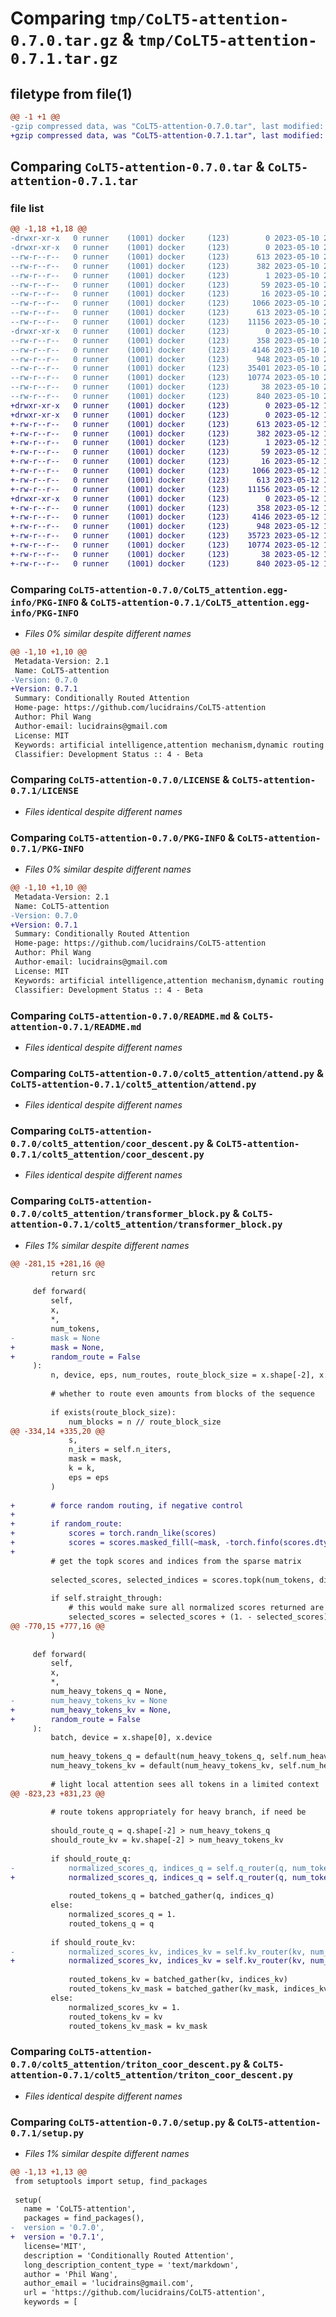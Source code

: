 # Comparing `tmp/CoLT5-attention-0.7.0.tar.gz` & `tmp/CoLT5-attention-0.7.1.tar.gz`

## filetype from file(1)

```diff
@@ -1 +1 @@
-gzip compressed data, was "CoLT5-attention-0.7.0.tar", last modified: Wed May 10 20:49:10 2023, max compression
+gzip compressed data, was "CoLT5-attention-0.7.1.tar", last modified: Fri May 12 17:15:30 2023, max compression
```

## Comparing `CoLT5-attention-0.7.0.tar` & `CoLT5-attention-0.7.1.tar`

### file list

```diff
@@ -1,18 +1,18 @@
-drwxr-xr-x   0 runner    (1001) docker     (123)        0 2023-05-10 20:49:10.328197 CoLT5-attention-0.7.0/
-drwxr-xr-x   0 runner    (1001) docker     (123)        0 2023-05-10 20:49:10.328197 CoLT5-attention-0.7.0/CoLT5_attention.egg-info/
--rw-r--r--   0 runner    (1001) docker     (123)      613 2023-05-10 20:49:10.000000 CoLT5-attention-0.7.0/CoLT5_attention.egg-info/PKG-INFO
--rw-r--r--   0 runner    (1001) docker     (123)      382 2023-05-10 20:49:10.000000 CoLT5-attention-0.7.0/CoLT5_attention.egg-info/SOURCES.txt
--rw-r--r--   0 runner    (1001) docker     (123)        1 2023-05-10 20:49:10.000000 CoLT5-attention-0.7.0/CoLT5_attention.egg-info/dependency_links.txt
--rw-r--r--   0 runner    (1001) docker     (123)       59 2023-05-10 20:49:10.000000 CoLT5-attention-0.7.0/CoLT5_attention.egg-info/requires.txt
--rw-r--r--   0 runner    (1001) docker     (123)       16 2023-05-10 20:49:10.000000 CoLT5-attention-0.7.0/CoLT5_attention.egg-info/top_level.txt
--rw-r--r--   0 runner    (1001) docker     (123)     1066 2023-05-10 20:48:59.000000 CoLT5-attention-0.7.0/LICENSE
--rw-r--r--   0 runner    (1001) docker     (123)      613 2023-05-10 20:49:10.328197 CoLT5-attention-0.7.0/PKG-INFO
--rw-r--r--   0 runner    (1001) docker     (123)    11156 2023-05-10 20:48:59.000000 CoLT5-attention-0.7.0/README.md
-drwxr-xr-x   0 runner    (1001) docker     (123)        0 2023-05-10 20:49:10.328197 CoLT5-attention-0.7.0/colt5_attention/
--rw-r--r--   0 runner    (1001) docker     (123)      358 2023-05-10 20:48:59.000000 CoLT5-attention-0.7.0/colt5_attention/__init__.py
--rw-r--r--   0 runner    (1001) docker     (123)     4146 2023-05-10 20:48:59.000000 CoLT5-attention-0.7.0/colt5_attention/attend.py
--rw-r--r--   0 runner    (1001) docker     (123)      948 2023-05-10 20:48:59.000000 CoLT5-attention-0.7.0/colt5_attention/coor_descent.py
--rw-r--r--   0 runner    (1001) docker     (123)    35401 2023-05-10 20:48:59.000000 CoLT5-attention-0.7.0/colt5_attention/transformer_block.py
--rw-r--r--   0 runner    (1001) docker     (123)    10774 2023-05-10 20:48:59.000000 CoLT5-attention-0.7.0/colt5_attention/triton_coor_descent.py
--rw-r--r--   0 runner    (1001) docker     (123)       38 2023-05-10 20:49:10.328197 CoLT5-attention-0.7.0/setup.cfg
--rw-r--r--   0 runner    (1001) docker     (123)      840 2023-05-10 20:48:59.000000 CoLT5-attention-0.7.0/setup.py
+drwxr-xr-x   0 runner    (1001) docker     (123)        0 2023-05-12 17:15:30.453575 CoLT5-attention-0.7.1/
+drwxr-xr-x   0 runner    (1001) docker     (123)        0 2023-05-12 17:15:30.453575 CoLT5-attention-0.7.1/CoLT5_attention.egg-info/
+-rw-r--r--   0 runner    (1001) docker     (123)      613 2023-05-12 17:15:30.000000 CoLT5-attention-0.7.1/CoLT5_attention.egg-info/PKG-INFO
+-rw-r--r--   0 runner    (1001) docker     (123)      382 2023-05-12 17:15:30.000000 CoLT5-attention-0.7.1/CoLT5_attention.egg-info/SOURCES.txt
+-rw-r--r--   0 runner    (1001) docker     (123)        1 2023-05-12 17:15:30.000000 CoLT5-attention-0.7.1/CoLT5_attention.egg-info/dependency_links.txt
+-rw-r--r--   0 runner    (1001) docker     (123)       59 2023-05-12 17:15:30.000000 CoLT5-attention-0.7.1/CoLT5_attention.egg-info/requires.txt
+-rw-r--r--   0 runner    (1001) docker     (123)       16 2023-05-12 17:15:30.000000 CoLT5-attention-0.7.1/CoLT5_attention.egg-info/top_level.txt
+-rw-r--r--   0 runner    (1001) docker     (123)     1066 2023-05-12 17:15:19.000000 CoLT5-attention-0.7.1/LICENSE
+-rw-r--r--   0 runner    (1001) docker     (123)      613 2023-05-12 17:15:30.453575 CoLT5-attention-0.7.1/PKG-INFO
+-rw-r--r--   0 runner    (1001) docker     (123)    11156 2023-05-12 17:15:19.000000 CoLT5-attention-0.7.1/README.md
+drwxr-xr-x   0 runner    (1001) docker     (123)        0 2023-05-12 17:15:30.453575 CoLT5-attention-0.7.1/colt5_attention/
+-rw-r--r--   0 runner    (1001) docker     (123)      358 2023-05-12 17:15:19.000000 CoLT5-attention-0.7.1/colt5_attention/__init__.py
+-rw-r--r--   0 runner    (1001) docker     (123)     4146 2023-05-12 17:15:19.000000 CoLT5-attention-0.7.1/colt5_attention/attend.py
+-rw-r--r--   0 runner    (1001) docker     (123)      948 2023-05-12 17:15:19.000000 CoLT5-attention-0.7.1/colt5_attention/coor_descent.py
+-rw-r--r--   0 runner    (1001) docker     (123)    35723 2023-05-12 17:15:19.000000 CoLT5-attention-0.7.1/colt5_attention/transformer_block.py
+-rw-r--r--   0 runner    (1001) docker     (123)    10774 2023-05-12 17:15:19.000000 CoLT5-attention-0.7.1/colt5_attention/triton_coor_descent.py
+-rw-r--r--   0 runner    (1001) docker     (123)       38 2023-05-12 17:15:30.453575 CoLT5-attention-0.7.1/setup.cfg
+-rw-r--r--   0 runner    (1001) docker     (123)      840 2023-05-12 17:15:19.000000 CoLT5-attention-0.7.1/setup.py
```

### Comparing `CoLT5-attention-0.7.0/CoLT5_attention.egg-info/PKG-INFO` & `CoLT5-attention-0.7.1/CoLT5_attention.egg-info/PKG-INFO`

 * *Files 0% similar despite different names*

```diff
@@ -1,10 +1,10 @@
 Metadata-Version: 2.1
 Name: CoLT5-attention
-Version: 0.7.0
+Version: 0.7.1
 Summary: Conditionally Routed Attention
 Home-page: https://github.com/lucidrains/CoLT5-attention
 Author: Phil Wang
 Author-email: lucidrains@gmail.com
 License: MIT
 Keywords: artificial intelligence,attention mechanism,dynamic routing
 Classifier: Development Status :: 4 - Beta
```

### Comparing `CoLT5-attention-0.7.0/LICENSE` & `CoLT5-attention-0.7.1/LICENSE`

 * *Files identical despite different names*

### Comparing `CoLT5-attention-0.7.0/PKG-INFO` & `CoLT5-attention-0.7.1/PKG-INFO`

 * *Files 0% similar despite different names*

```diff
@@ -1,10 +1,10 @@
 Metadata-Version: 2.1
 Name: CoLT5-attention
-Version: 0.7.0
+Version: 0.7.1
 Summary: Conditionally Routed Attention
 Home-page: https://github.com/lucidrains/CoLT5-attention
 Author: Phil Wang
 Author-email: lucidrains@gmail.com
 License: MIT
 Keywords: artificial intelligence,attention mechanism,dynamic routing
 Classifier: Development Status :: 4 - Beta
```

### Comparing `CoLT5-attention-0.7.0/README.md` & `CoLT5-attention-0.7.1/README.md`

 * *Files identical despite different names*

### Comparing `CoLT5-attention-0.7.0/colt5_attention/attend.py` & `CoLT5-attention-0.7.1/colt5_attention/attend.py`

 * *Files identical despite different names*

### Comparing `CoLT5-attention-0.7.0/colt5_attention/coor_descent.py` & `CoLT5-attention-0.7.1/colt5_attention/coor_descent.py`

 * *Files identical despite different names*

### Comparing `CoLT5-attention-0.7.0/colt5_attention/transformer_block.py` & `CoLT5-attention-0.7.1/colt5_attention/transformer_block.py`

 * *Files 1% similar despite different names*

```diff
@@ -281,15 +281,16 @@
         return src
 
     def forward(
         self,
         x,
         *,
         num_tokens,
-        mask = None
+        mask = None,
+        random_route = False
     ):
         n, device, eps, num_routes, route_block_size = x.shape[-2], x.device, self.eps, self.num_routing_tokens, self.route_block_size
 
         # whether to route even amounts from blocks of the sequence
 
         if exists(route_block_size):
             num_blocks = n // route_block_size
@@ -334,14 +335,20 @@
             s,
             n_iters = self.n_iters,
             mask = mask,
             k = k,
             eps = eps
         )
 
+        # force random routing, if negative control
+
+        if random_route:
+            scores = torch.randn_like(scores)
+            scores = scores.masked_fill(~mask, -torch.finfo(scores.dtype).max)
+
         # get the topk scores and indices from the sparse matrix
 
         selected_scores, selected_indices = scores.topk(num_tokens, dim = -1)
 
         if self.straight_through:
             # this would make sure all normalized scores returned are 1., but still differentiable using straight-through trick
             selected_scores = selected_scores + (1. - selected_scores).detach()
@@ -770,15 +777,16 @@
         )
 
     def forward(
         self,
         x,
         *,
         num_heavy_tokens_q = None,
-        num_heavy_tokens_kv = None
+        num_heavy_tokens_kv = None,
+        random_route = False
     ):
         batch, device = x.shape[0], x.device
 
         num_heavy_tokens_q = default(num_heavy_tokens_q, self.num_heavy_tokens_q)
         num_heavy_tokens_kv = default(num_heavy_tokens_kv, self.num_heavy_tokens_kv)
 
         # light local attention sees all tokens in a limited context
@@ -823,23 +831,23 @@
 
         # route tokens appropriately for heavy branch, if need be
 
         should_route_q = q.shape[-2] > num_heavy_tokens_q
         should_route_kv = kv.shape[-2] > num_heavy_tokens_kv
 
         if should_route_q:
-            normalized_scores_q, indices_q = self.q_router(q, num_tokens = num_heavy_tokens_q, mask = q_mask)
+            normalized_scores_q, indices_q = self.q_router(q, num_tokens = num_heavy_tokens_q, mask = q_mask, random_route = random_route)
 
             routed_tokens_q = batched_gather(q, indices_q)
         else:
             normalized_scores_q = 1.
             routed_tokens_q = q
 
         if should_route_kv:
-            normalized_scores_kv, indices_kv = self.kv_router(kv, num_tokens = num_heavy_tokens_kv, mask = kv_mask)
+            normalized_scores_kv, indices_kv = self.kv_router(kv, num_tokens = num_heavy_tokens_kv, mask = kv_mask, random_route = random_route)
 
             routed_tokens_kv = batched_gather(kv, indices_kv)
             routed_tokens_kv_mask = batched_gather(kv_mask, indices_kv)
         else:
             normalized_scores_kv = 1.
             routed_tokens_kv = kv
             routed_tokens_kv_mask = kv_mask
```

### Comparing `CoLT5-attention-0.7.0/colt5_attention/triton_coor_descent.py` & `CoLT5-attention-0.7.1/colt5_attention/triton_coor_descent.py`

 * *Files identical despite different names*

### Comparing `CoLT5-attention-0.7.0/setup.py` & `CoLT5-attention-0.7.1/setup.py`

 * *Files 1% similar despite different names*

```diff
@@ -1,13 +1,13 @@
 from setuptools import setup, find_packages
 
 setup(
   name = 'CoLT5-attention',
   packages = find_packages(),
-  version = '0.7.0',
+  version = '0.7.1',
   license='MIT',
   description = 'Conditionally Routed Attention',
   long_description_content_type = 'text/markdown',
   author = 'Phil Wang',
   author_email = 'lucidrains@gmail.com',
   url = 'https://github.com/lucidrains/CoLT5-attention',
   keywords = [
```

